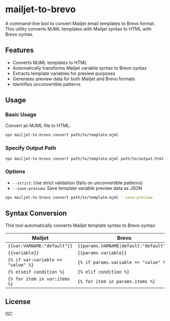 # mailjet-to-brevo

A command-line tool to convert Mailjet email templates to Brevo format. This utility converts MJML templates with Mailjet syntax to HTML with Brevo syntax.

## Features

- Converts MJML templates to HTML
- Automatically transforms Mailjet variable syntax to Brevo syntax
- Extracts template variables for preview purposes
- Generates preview data for both Mailjet and Brevo formats
- Identifies unconvertible patterns


## Usage

### Basic Usage

Convert an MJML file to HTML:

```bash
npx mailjet-to-brevo convert path/to/template.mjml
```

### Specify Output Path

```bash
npx mailjet-to-brevo convert path/to/template.mjml path/to/output.html
```

### Options

- `--strict`: Use strict validation (fails on unconvertible patterns)
- `--save-preview`: Save template variable preview data as JSON

```bash
npx mailjet-to-brevo convert path/to/template.mjml --save-preview
```

## Syntax Conversion

This tool automatically converts Mailjet template syntax to Brevo syntax:

| Mailjet | Brevo |
|---------|-------|
| `{{var:VARNAME:"default"}}` | `{{params.VARNAME\|default:"default"}}` |
| `{{variable}}` | `{{params.variable}}` |
| `{% if var:variable == "value" %}` | `{% if params.variable == "value" %}` |
| `{% elseif condition %}` | `{% elif condition %}` |
| `{% for item in var:items %}` | `{% for item in params.items %}` |

## License

ISC